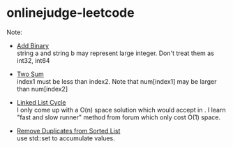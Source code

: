 onlinejudge-leetcode
====================

Note:

* [Add Binary](http://oj.leetcode.com/problems/add-binary/)  
string a and string b may represent large integer. Don't treat them as int32, int64

* [Two Sum](http://oj.leetcode.com/problems/two-sum/)  
index1 must be less than index2. Note that num[index1] may be larger than num[index2]

* [Linked List Cycle ](http://oj.leetcode.com/problems/linked-list-cycle/)  
I only come up with a O(n) space solution which would accept in . I learn "fast and slow runner" method from forum which only cost O(1) space.

* [Remove Duplicates from Sorted List](http://oj.leetcode.com/problems/remove-duplicates-from-sorted-list/)  
use std::set to accumulate values.

